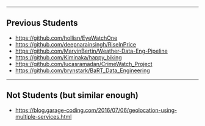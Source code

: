 ----
Previous Students
-----

- https://github.com/hollisn/EyeWatchOne
- https://github.com/deepnarainsingh/RiseInPrice
- https://github.com/MarvinBertin/Weather-Data-Eng-Pipeline
- https://github.com/Kiminaka/happy_biking
- https://github.com/lucasramadan/CrimeWatch_Project
- https://github.com/brynstark/BaRT_Data_Engineering

----
Not Students (but similar enough)
-----

- https://blog.garage-coding.com/2016/07/06/geolocation-using-multiple-services.html